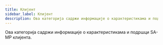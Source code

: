 ```yaml
---
title: Клијент
sidebar_label: Клијент
description: Ова категорија садржи информације о карактеристикама и подршци SA-MP клијента.
---
```


Ова категорија садржи информације о карактеристикама и подршци SA-MP клијента.
